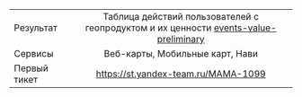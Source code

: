 | | |
|:------------- |:-------------:|
| Результат | Таблица действий пользователей с геопродуктом и их ценности [events-value-preliminary](https://yt.yandex-team.ru/hahn/navigation?path=//home/maps/analytics/data/event-money/geoproduct/v0/events-value-preliminary)|
| Сервисы | Веб-карты, Мобильные карт, Нави |
| Первый тикет | https://st.yandex-team.ru/MAMA-1099 |
